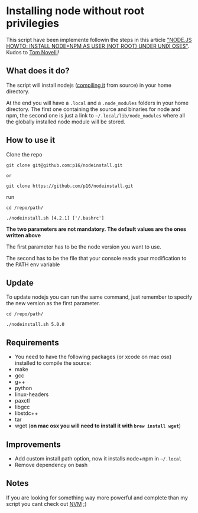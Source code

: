# Installing node without root privilegies

This script have been implemente followin the steps in this article ["NODE.JS HOWTO: INSTALL NODE+NPM AS USER (NOT ROOT) UNDER UNIX OSES"](http://tnovelli.net/blog/blog.2011-08-27.node-npm-user-install.html). Kudos to [Tom Novelli](http://tnovelli.net/)!

## What does it do?

The script will install nodejs ([compiling it](#requirements) from source) in your home directory.

At the end you will have a `.local` and a `.node_modules` folders in your home directory. The first one containing the source and binaries for node and npm, the second one is just a link to `~/.local/lib/node_modules` where all the globally installed node module will be stored.

## How to use it

Clone the repo

```
git clone git@github.com:p16/nodeinstall.git

or

git clone https://github.com/p16/nodeinstall.git
```

run

```
cd /repo/path/

./nodeinstall.sh [4.2.1] ['/.bashrc']
```

**The two parameters are not mandatory. The default values are the ones written above**

The first parameter has to be the node version you want to use.

The second has to be the file that your console reads your modification to the PATH env variable

## Update

To update nodejs you can run the same command, just remember to specify the new version as the first parameter.

```
cd /repo/path/

./nodeinstall.sh 5.0.0
```


## Requirements

* You need to have the following packages (or xcode on mac osx) installed to compile the source:
 * make
 * gcc
 * g++
 * python
 * linux-headers
 * paxctl
 * libgcc
 * libstdc++
 * tar
 * wget (**on mac osx you will need to install it with `brew install wget`**)


## Improvements

* Add custom install path option, now it installs node+npm in `~/.local`
* Remove dependency on bash

## Notes

If you are looking for something way more powerful and complete than my script you cant check out [NVM](https://github.com/creationix/nvm) ;)
